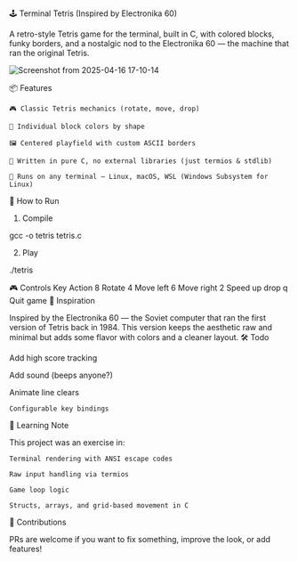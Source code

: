 🕹️ Terminal Tetris (Inspired by Electronika 60)

A retro-style Tetris game for the terminal, built in C, with colored blocks, funky borders, and a nostalgic nod to the Electronika 60 — the machine that ran the original Tetris.

![Screenshot from 2025-04-16 17-10-14](https://github.com/user-attachments/assets/62b9837f-570c-4d58-b209-3e61d5b47641)


📦 Features

    🎮 Classic Tetris mechanics (rotate, move, drop)

    🎨 Individual block colors by shape

    🖼️ Centered playfield with custom ASCII borders

    🧠 Written in pure C, no external libraries (just termios & stdlib)

    💾 Runs on any terminal — Linux, macOS, WSL (Windows Subsystem for Linux)

🚀 How to Run
1. Compile

gcc -o tetris tetris.c

2. Play

./tetris

🎮 Controls
Key	Action
8	Rotate
4	Move left
6	Move right
2	Speed up drop
q	Quit game
📜 Inspiration

Inspired by the Electronika 60 — the Soviet computer that ran the first version of Tetris back in 1984. This version keeps the aesthetic raw and minimal but adds some flavor with colors and a cleaner layout.
🛠️ Todo

Add high score tracking

Add sound (beeps anyone?)

Animate line clears

    Configurable key bindings

🧠 Learning Note

This project was an exercise in:

    Terminal rendering with ANSI escape codes

    Raw input handling via termios

    Game loop logic

    Structs, arrays, and grid-based movement in C

🤝 Contributions

PRs are welcome if you want to fix something, improve the look, or add features!
